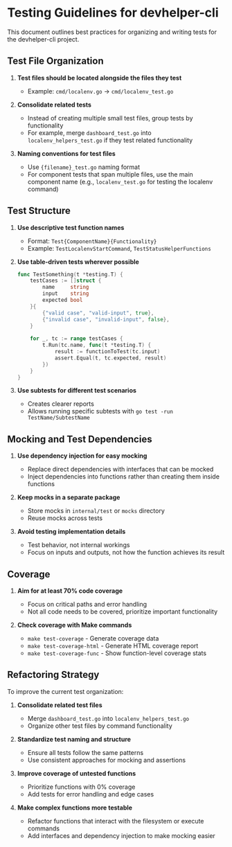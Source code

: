 # Testing Guidelines for devhelper-cli

This document outlines best practices for organizing and writing tests for the devhelper-cli project.

## Test File Organization

1. **Test files should be located alongside the files they test**
   - Example: `cmd/localenv.go` → `cmd/localenv_test.go`

2. **Consolidate related tests**
   - Instead of creating multiple small test files, group tests by functionality
   - For example, merge `dashboard_test.go` into `localenv_helpers_test.go` if they test related functionality

3. **Naming conventions for test files**
   - Use `{filename}_test.go` naming format
   - For component tests that span multiple files, use the main component name (e.g., `localenv_test.go` for testing the localenv command)

## Test Structure

1. **Use descriptive test function names**
   - Format: `Test{ComponentName}{Functionality}`
   - Example: `TestLocalenvStartCommand`, `TestStatusHelperFunctions`

2. **Use table-driven tests wherever possible**
   ```go
   func TestSomething(t *testing.T) {
       testCases := []struct {
           name     string
           input    string
           expected bool
       }{
           {"valid case", "valid-input", true},
           {"invalid case", "invalid-input", false},
       }
       
       for _, tc := range testCases {
           t.Run(tc.name, func(t *testing.T) {
               result := functionToTest(tc.input)
               assert.Equal(t, tc.expected, result)
           })
       }
   }
   ```

3. **Use subtests for different test scenarios**
   - Creates clearer reports
   - Allows running specific subtests with `go test -run TestName/SubtestName`

## Mocking and Test Dependencies

1. **Use dependency injection for easy mocking**
   - Replace direct dependencies with interfaces that can be mocked
   - Inject dependencies into functions rather than creating them inside functions

2. **Keep mocks in a separate package**
   - Store mocks in `internal/test` or `mocks` directory
   - Reuse mocks across tests

3. **Avoid testing implementation details**
   - Test behavior, not internal workings
   - Focus on inputs and outputs, not how the function achieves its result

## Coverage

1. **Aim for at least 70% code coverage**
   - Focus on critical paths and error handling
   - Not all code needs to be covered, prioritize important functionality

2. **Check coverage with Make commands**
   - `make test-coverage` - Generate coverage data
   - `make test-coverage-html` - Generate HTML coverage report
   - `make test-coverage-func` - Show function-level coverage stats

## Refactoring Strategy

To improve the current test organization:

1. **Consolidate related test files**
   - Merge `dashboard_test.go` into `localenv_helpers_test.go`
   - Organize other test files by command functionality

2. **Standardize test naming and structure**
   - Ensure all tests follow the same patterns
   - Use consistent approaches for mocking and assertions

3. **Improve coverage of untested functions**
   - Prioritize functions with 0% coverage
   - Add tests for error handling and edge cases

4. **Make complex functions more testable**
   - Refactor functions that interact with the filesystem or execute commands
   - Add interfaces and dependency injection to make mocking easier 